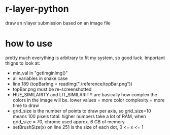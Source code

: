 # r-layer-python
draw an r/layer submission based on an image file

# how to use
pretty much everything is arbitrary to fit my system, so good luck.
Important thigns to look at:
- min_val in "getImginImg()"
- all variables in snake case
- line 189 (topBarImg = readImg("./reference/topBar.png"))
- topBar.png must be re-screenshotted
- HUE_SIMILARITY and LIT_SIMILARITY are basically how complex the colors in the image will be. lower values = more color complexity = more time to draw
- grid_size is the number of points to draw per axis, so grid_size=10 means 100 pixels total. higher numbers take a lot of RAM, when grid_size = 70, chrome used approx. 6 GB of memory
- setBrushSize(x) on line 251 is the size of each dot, 0 <= x <= 1
